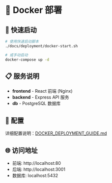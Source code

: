 # 🐳 Docker 部署

## 🚀 快速启动

```bash
# 使用快速启动脚本
./docs/deployment/docker-start.sh

# 或手动启动
docker-compose up -d
```

## 📋 服务说明

- **frontend** - React 前端 (Nginx)
- **backend** - Express API 服务
- **db** - PostgreSQL 数据库

## 🔧 配置

详细配置说明：[DOCKER_DEPLOYMENT_GUIDE.md](DOCKER_DEPLOYMENT_GUIDE.md)

## 🌐 访问地址

- 前端: http://localhost:80
- 后端: http://localhost:3001
- 数据库: localhost:5432